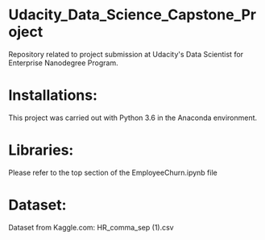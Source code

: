 # Udacity_Data_Science_Capstone_Project
Repository related to project submission at Udacity's Data Scientist for Enterprise Nanodegree Program.

# Installations:
This project was carried out with Python 3.6 in the Anaconda environment.

# Libraries:
Please refer to the top section of the EmployeeChurn.ipynb file

# Dataset:
Dataset from Kaggle.com: HR_comma_sep (1).csv
